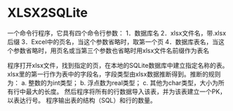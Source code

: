 # XLSX2SQLite

一个命令行程序，它具有四个命令行参数：
1．数据库名
2．xlsx文件名，带.xlsx后缀
3．Excel中的页名，当这个参数省略时，取第一个页
4．数据库表名，当这个参数省略时，用页名或当第三个参数也省略时用xlsx文件名前缀作为表名

程序打开xlsx文件，找到指定的页，在本地的SQLite数据库中建立指定名称的表。xlsx里的第一行作为表中的字段名，字段类型由xlsx数据推断得到。推断的规则为：
a.  整数的为int类型；
b.	浮点数为real类型；
c.	其他为char类型，大小为所有行中最大的长度。
然后程序将所有的行数据导入该表，并为该表建立一个PK，以表达行号。 程序输出表的结构（SQL）和行的数量。
